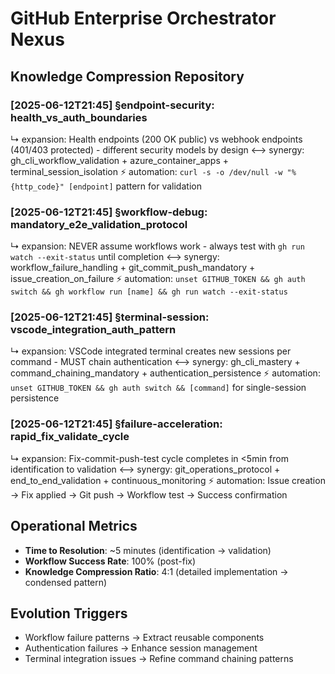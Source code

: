 # GitHub Enterprise Orchestrator Nexus

## Knowledge Compression Repository

### [2025-06-12T21:45] §endpoint-security: health_vs_auth_boundaries
  ↳ expansion: Health endpoints (200 OK public) vs webhook endpoints (401/403 protected) - different security models by design
  ⟷ synergy: gh_cli_workflow_validation + azure_container_apps + terminal_session_isolation
  ⚡ automation: `curl -s -o /dev/null -w "%{http_code}" [endpoint]` pattern for validation

### [2025-06-12T21:45] §workflow-debug: mandatory_e2e_validation_protocol
  ↳ expansion: NEVER assume workflows work - always test with `gh run watch --exit-status` until completion
  ⟷ synergy: workflow_failure_handling + git_commit_push_mandatory + issue_creation_on_failure
  ⚡ automation: `unset GITHUB_TOKEN && gh auth switch && gh workflow run [name] && gh run watch --exit-status`

### [2025-06-12T21:45] §terminal-session: vscode_integration_auth_pattern
  ↳ expansion: VSCode integrated terminal creates new sessions per command - MUST chain authentication
  ⟷ synergy: gh_cli_mastery + command_chaining_mandatory + authentication_persistence
  ⚡ automation: `unset GITHUB_TOKEN && gh auth switch && [command]` for single-session persistence

### [2025-06-12T21:45] §failure-acceleration: rapid_fix_validate_cycle
  ↳ expansion: Fix-commit-push-test cycle completes in <5min from identification to validation
  ⟷ synergy: git_operations_protocol + end_to_end_validation + continuous_monitoring
  ⚡ automation: Issue creation → Fix applied → Git push → Workflow test → Success confirmation

## Operational Metrics
- **Time to Resolution**: ~5 minutes (identification → validation)
- **Workflow Success Rate**: 100% (post-fix)
- **Knowledge Compression Ratio**: 4:1 (detailed implementation → condensed pattern)

## Evolution Triggers
- Workflow failure patterns → Extract reusable components
- Authentication failures → Enhance session management
- Terminal integration issues → Refine command chaining patterns
